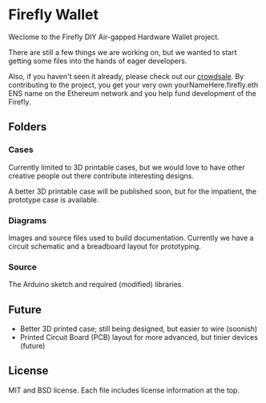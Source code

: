 Firefly Wallet
==============

Weclome to the Firefly DIY Air-gapped Hardware Wallet project.

There are still a few things we are working on, but we wanted to start
getting some files into the hands of eager developers.

Also, if you haven't seen it already, please check out our
[crowdsale](https://ethers.io/#!/app-link/contribute.firefly.city). By contributing
to the project, you get your very own yourNameHere.firefly.eth ENS name on the
Ethereum network and you help fund development of the Firefly.


Folders
-------

### Cases

Currently limited to 3D printable cases, but we would love to have other
creative people out there contribute interesting designs.

A better 3D printable case will be published soon, but for the impatient,
the prototype case is available.


### Diagrams

Images and source files used to build documentation. Currently we have a circuit schematic
and a breadboard layout for prototyping.


### Source

The Arduino sketch and required (modified) libraries.


Future
------

- Better 3D printed case; still being designed, but easier to wire (soonish)
- Printed Circuit Board (PCB) layout for more advanced, but tinier devices (future)


License
-------

MIT and BSD license. Each file includes license information at the top.
